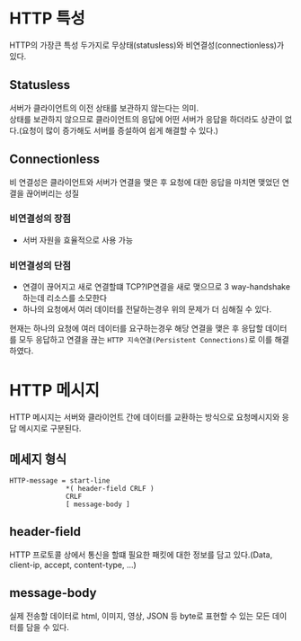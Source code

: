 # HTTP 특성
HTTP의 가장큰 특성 두가지로 무상태(statusless)와 비연결성(connectionless)가 있다.

## Statusless
서버가 클라이언트의 이전 상태를 보관하지 않는다는 의미.  
상태를 보관하지 않으므로 클라이언트의 응답에 어떤 서버가 응답을 하더라도 상관이 없다.(요청이 많이 증가해도 서버를 증설하여 쉽게 해결할 수 있다.)

## Connectionless
비 연결성은 클라이언트와 서버가 연결을 맺은 후 요청에 대한 응답을 마치면 맺었던 연결을  끊어버리는 성질

### 비연결성의 장점
- 서버 자원을 효율적으로 사용 가능

### 비연결성의 단점
- 연결이 끊어지고 새로 연결할떄 TCP?IP연결을 새로 맺으므로 3 way-handshake하는데 리소스를 소모한다
- 하나의 요청에서 여러 데이터를 전달하는경우 위의 문제가 더 심해질 수 있다.

현재는 하나의 요청에 여러 데이터를 요구하는경우 해당 연결을 맺은 후 응답할 데이터를 모두 응답하고 연결을 끊는 `HTTP 지속연결(Persistent Connections)`로 이를 해결하였다.

# HTTP 메시지
HTTP 메시지는 서버와 클라이언트 간에 데이터를 교환하는 방식으로 요청메시지와 응답 메시지로 구분된다.

## 메세지 형식
```
HTTP-message = start-line
              *( header-field CRLF )
              CRLF
              [ message-body ]
```

## header-field
HTTP 프로토콜 상에서 통신을 할떄 필요한 패킷에 대한 정보를 담고 있다.(Data, client-ip, accept, content-type, ...)

## message-body
실제 전송할 데이터로 html, 이미지, 영상, JSON 등 byte로 표현할 수 있는 모든 데이터를 담을 수 있다.